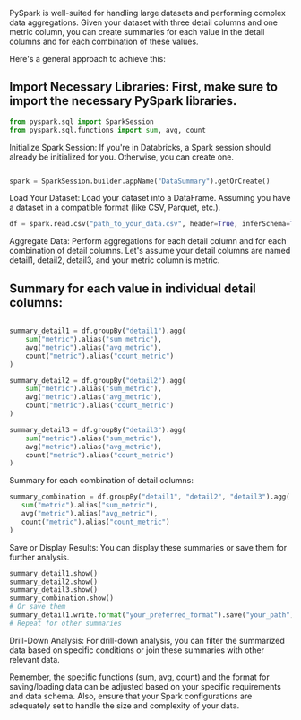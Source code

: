 PySpark is well-suited for handling large datasets and performing complex data aggregations. Given your dataset with three detail columns and one metric column, you can create summaries for each value in the detail columns and for each combination of these values.

Here's a general approach to achieve this:

## Import Necessary Libraries: First, make sure to import the necessary PySpark libraries.

```python
from pyspark.sql import SparkSession
from pyspark.sql.functions import sum, avg, count
```
Initialize Spark Session: If you're in Databricks, a Spark session should already be initialized for you. Otherwise, you can create one.

```python

spark = SparkSession.builder.appName("DataSummary").getOrCreate()
```
Load Your Dataset: Load your dataset into a DataFrame. Assuming you have a dataset in a compatible format (like CSV, Parquet, etc.).

```python
df = spark.read.csv("path_to_your_data.csv", header=True, inferSchema=True)
```

Aggregate Data: Perform aggregations for each detail column and for each combination of detail columns. Let's assume your detail columns are named detail1, detail2, detail3, and your metric column is metric.

## Summary for each value in individual detail columns:
```python

summary_detail1 = df.groupBy("detail1").agg(
    sum("metric").alias("sum_metric"),
    avg("metric").alias("avg_metric"),
    count("metric").alias("count_metric")
)

summary_detail2 = df.groupBy("detail2").agg(
    sum("metric").alias("sum_metric"),
    avg("metric").alias("avg_metric"),
    count("metric").alias("count_metric")
)

summary_detail3 = df.groupBy("detail3").agg(
    sum("metric").alias("sum_metric"),
    avg("metric").alias("avg_metric"),
    count("metric").alias("count_metric")
)
```
Summary for each combination of detail columns:

```python
summary_combination = df.groupBy("detail1", "detail2", "detail3").agg(
   sum("metric").alias("sum_metric"),
   avg("metric").alias("avg_metric"),
   count("metric").alias("count_metric")
)
```
Save or Display Results: You can display these summaries or save them for further analysis.

```python
summary_detail1.show()
summary_detail2.show()
summary_detail3.show()
summary_combination.show()
# Or save them
summary_detail1.write.format("your_preferred_format").save("your_path")
# Repeat for other summaries
```
Drill-Down Analysis: For drill-down analysis, you can filter the summarized data based on specific conditions or join these summaries with other relevant data.

Remember, the specific functions (sum, avg, count) and the format for saving/loading data can be adjusted based on your specific requirements and data schema. Also, ensure that your Spark configurations are adequately set to handle the size and complexity of your data.


